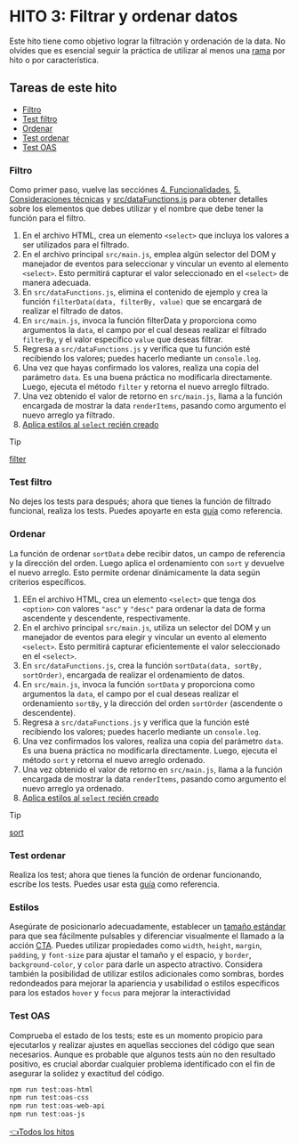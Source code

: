 # **HITO 3:** Filtrar y ordenar datos

Este hito tiene como objetivo lograr la filtración y
ordenación de la data. No olvides que es esencial seguir
la práctica de utilizar al menos una
[rama](https://www.atlassian.com/es/git/tutorials/comparing-workflows/feature-branch-workflow)
por hito o por característica.

## Tareas de este hito

- [Filtro](#filtro)
- [Test filtro](#test-filtro)
- [Ordenar](#ordenar)
- [Test ordenar](#test-ordenar)
- [Test OAS](#test-oas)

### Filtro

Como primer paso, vuelve las secciónes
[4. Funcionalidades](../README.md/#4-funcionalidades),
[5. Consideraciones técnicas](../README.md/#5-consideraciones-técnicas) y
[src/dataFunctions.js](../README.md/#srcdatafunctionsjs)
para obtener detalles sobre los elementos que debes utilizar y el nombre que debe tener la función para el filtro.

1. En el archivo HTML, crea un elemento `<select>`
que incluya los valores a ser utilizados para el filtrado.
1. En el archivo principal `src/main.js`, emplea algún selector
del DOM y manejador de eventos para seleccionar y vincular un evento al elemento `<select>`. Esto permitirá capturar el valor
seleccionado en el `<select>` de manera adecuada.
1. En `src/dataFunctions.js`, elimina el contenido de ejemplo
y crea la función `filterData(data, filterBy, value)` que se
encargará de realizar el filtrado de datos.
1. En `src/main.js`, invoca la función filterData y proporciona
como argumentos la `data`, el campo por el cual deseas realizar el
filtrado `filterBy`, y el valor específico `value` que deseas
filtrar.
1. Regresa a `src/dataFunctions.js` y verifica que tu función esté
recibiendo los valores; puedes hacerlo mediante un `console.log`.
1. Una vez que hayas confirmado los valores, realiza una copia del
parámetro `data`. Es una buena práctica no modificarla
directamente. Luego, ejecuta el método `filter` y retorna el nuevo
arreglo filtrado.
1. Una vez obtenido el valor de retorno en `src/main.js`, llama a la función encargada de mostrar la data `renderItems`, pasando como argumento el nuevo arreglo ya filtrado.
1. [Aplica estilos al `select` recién creado](#estilos)

> [!TIP]
> [filter](https://developer.mozilla.org/es/docs/Web/JavaScript/Reference/Global_Objects/Array/filter)

### Test filtro

No dejes los tests para después; ahora que tienes la función de
filtrado funcional, realiza los tests. Puedes apoyarte en esta
[guía](./test.md)
como referencia.

### Ordenar

La función de ordenar `sortData` debe recibir datos, un campo de
referencia y la dirección del orden. Luego aplica el ordenamiento
con `sort` y devuelve el nuevo arreglo. Esto permite ordenar
dinámicamente la data según criterios específicos.

1. EEn el archivo HTML, crea un elemento `<select>` que tenga dos `<option>` con valores `"asc"` y `"desc"` para ordenar la data de forma ascendente y descendente, respectivamente.
1. En el archivo principal `src/main.js`, utiliza un selector del
DOM y un manejador de eventos para elegir y vincular un evento al
elemento `<select>`. Esto permitirá capturar eficientemente el valor seleccionado en el `<select>`.
1. En `src/dataFunctions.js`, crea la función `sortData(data, sortBy, sortOrder)`,
encargada de realizar el ordenamiento de datos.
1. En `src/main.js`, invoca la función `sortData` y proporciona
como argumentos la `data`, el campo por el cual deseas realizar el
ordenamiento `sortBy`, y la dirección del orden `sortOrder`
(ascendente o descendente).
1. Regresa a `src/dataFunctions.js` y verifica que la función esté recibiendo los valores; puedes hacerlo mediante un `console.log`.
1. Una vez confirmados los valores, realiza una copia del
parámetro `data`. Es una buena práctica no modificarla
directamente. Luego, ejecuta el método `sort` y retorna el nuevo
arreglo ordenado.
1. Una vez obtenido el valor de retorno en `src/main.js`, llama a la función encargada de mostrar la data `renderItems`, pasando como argumento el nuevo arreglo ya ordenado.
1. [Aplica estilos al `select` recién creado](#estilos)

> [!TIP]
> [sort](https://developer.mozilla.org/es/docs/Web/JavaScript/Reference/Global_Objects/Array/sort)

### Test ordenar

Realiza los test; ahora que tienes la función de
ordenar funcionando, escribe los tests. Puedes usar esta
[guía](./test.md)
como referencia.

### Estilos

Asegúrate de posicionarlo adecuadamente, establecer un
[tamaño estándar](https://www.w3.org/TR/WCAG21/#target-size)
para que sea fácilmente pulsables y diferenciar
visualmente el llamado a la acción
[CTA](https://www.40defiebre.com/que-es/call-to-action).
Puedes utilizar propiedades como `width`, `height`, `margin`,
`padding`, y `font-size` para ajustar el tamaño y el
espacio, y `border`, `background-color`, y `color`
para darle un aspecto atractivo. Considera también la
posibilidad de utilizar estilos adicionales como sombras, bordes
redondeados para mejorar la apariencia y usabilidad o estilos
específicos para los estados `hover` y `focus` para mejorar la
interactividad

### Test OAS

Comprueba el estado de los tests;
este es un momento propicio para ejecutarlos
y realizar ajustes en aquellas secciones del
código que sean necesarios. Aunque es probable que algunos tests aún no den resultado
positivo, es crucial abordar cualquier problema
identificado con el fin de asegurar la solidez y exactitud del código.

``` sh
npm run test:oas-html
npm run test:oas-css
npm run test:oas-web-api
npm run test:oas-js
```

[👈Todos los hitos](../README.md#6-hitos)
